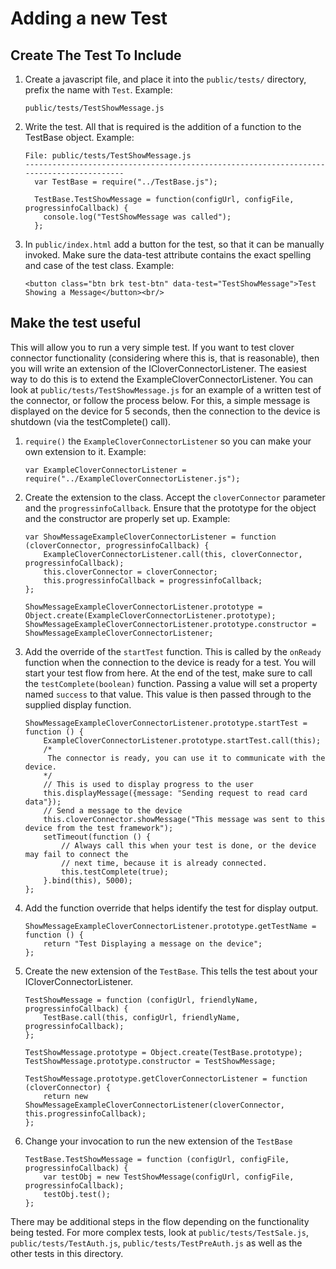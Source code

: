 # Adding a new Test

## Create The Test To Include

1.  Create a javascript file, and place it into the `public/tests/` directory, prefix the name with `Test`.  Example: 

        public/tests/TestShowMessage.js

2.  Write the test.  All that is required is the addition of a function to the TestBase object.  Example: 

        File: public/tests/TestShowMessage.js
        -----------------------------------------------------------------------------------------
          var TestBase = require("../TestBase.js");

          TestBase.TestShowMessage = function(configUrl, configFile, progressinfoCallback) {
            console.log("TestShowMessage was called");
          };

3.  In `public/index.html` add a button for the test, so that it can be manually invoked. Make sure the data-test attribute contains the exact spelling and case of the test class.  Example:

        <button class="btn brk test-btn" data-test="TestShowMessage">Test Showing a Message</button><br/>

## Make the test useful
This will allow you to run a very simple test.  If you want to test clover connector functionality (considering where this is, that is reasonable), then you will write an extension of the ICloverConnectorListener.  The easiest way to do this is to extend the ExampleCloverConnectorListener.  You can look at `public/tests/TestShowMessage.js` for an example of a written test of the connector, or follow the process below.  For this, a simple message is displayed on the device for 5 seconds, then the connection to the device is shutdown (via the testComplete() call).

1.  `require()` the `ExampleCloverConnectorListener` so you can make your own extension to it.  Example:

        var ExampleCloverConnectorListener = require("../ExampleCloverConnectorListener.js");

2.  Create the extension to the class.  Accept the `cloverConnector` parameter and the `progressinfoCallback`.  Ensure that the prototype for the object and the constructor are properly set up.  Example:
        
        var ShowMessageExampleCloverConnectorListener = function (cloverConnector, progressinfoCallback) {
            ExampleCloverConnectorListener.call(this, cloverConnector, progressinfoCallback);
            this.cloverConnector = cloverConnector;
            this.progressinfoCallback = progressinfoCallback;
        };
        
        ShowMessageExampleCloverConnectorListener.prototype = Object.create(ExampleCloverConnectorListener.prototype);
        ShowMessageExampleCloverConnectorListener.prototype.constructor = ShowMessageExampleCloverConnectorListener;

3.  Add the override of the `startTest` function.  This is called by the `onReady` function when the connection to the device is ready for a test.  You will start your test flow from here.  At the end of the test, make sure to call the `testComplete(boolean)` function.  Passing a value will set a property named `success` to that value.  This value is then passed through to the supplied display function.

        ShowMessageExampleCloverConnectorListener.prototype.startTest = function () {
            ExampleCloverConnectorListener.prototype.startTest.call(this);
            /*
             The connector is ready, you can use it to communicate with the device.
            */
            // This is used to display progress to the user
            this.displayMessage({message: "Sending request to read card data"});
            // Send a message to the device
            this.cloverConnector.showMessage("This message was sent to this device from the test framework");
            setTimeout(function () {
                // Always call this when your test is done, or the device may fail to connect the
                // next time, because it is already connected.
                this.testComplete(true);
            }.bind(this), 5000);
        };
        
4.  Add the function override that helps identify the test for display output.

        ShowMessageExampleCloverConnectorListener.prototype.getTestName = function () {
            return "Test Displaying a message on the device";
        };
    
5.  Create the new extension of the `TestBase`.  This tells the test about your ICloverConnectorListener.

        TestShowMessage = function (configUrl, friendlyName, progressinfoCallback) {
            TestBase.call(this, configUrl, friendlyName, progressinfoCallback);
        };
        
        TestShowMessage.prototype = Object.create(TestBase.prototype);
        TestShowMessage.prototype.constructor = TestShowMessage;
        
        TestShowMessage.prototype.getCloverConnectorListener = function (cloverConnector) {
            return new ShowMessageExampleCloverConnectorListener(cloverConnector, this.progressinfoCallback);
        };

6.  Change your invocation to run the new extension of the `TestBase`

        TestBase.TestShowMessage = function (configUrl, configFile, progressinfoCallback) {
            var testObj = new TestShowMessage(configUrl, configFile, progressinfoCallback);
            testObj.test();
        };

There may be additional steps in the flow depending on the functionality being tested.  For more complex tests, look at `public/tests/TestSale.js`, `public/tests/TestAuth.js`, `public/tests/TestPreAuth.js` as well as the other tests in this directory.
 
 
